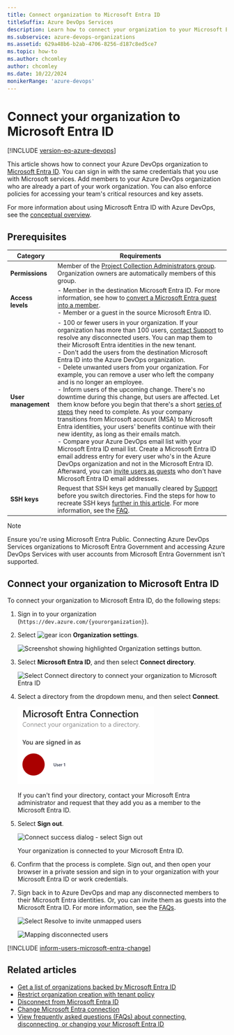 ```yaml
---
title: Connect organization to Microsoft Entra ID
titleSuffix: Azure DevOps Services
description: Learn how to connect your organization to your Microsoft Entra ID
ms.subservice: azure-devops-organizations
ms.assetid: 629a48b6-b2ab-4706-8256-d187c8ed5ce7
ms.topic: how-to
ms.author: chcomley
author: chcomley
ms.date: 10/22/2024
monikerRange: 'azure-devops'
---
```


# Connect your organization to Microsoft Entra ID

[!INCLUDE [version-eq-azure-devops](../../includes/version-eq-azure-devops.md)]

This article shows how to connect your Azure DevOps organization to [Microsoft Entra ID](/azure/active-directory/fundamentals/active-directory-whatis). You can sign in with the same credentials that you use with Microsoft services. Add members to your Azure DevOps organization who are already a part of your work organization. You can also enforce policies for accessing your team's critical resources and key assets. 

For more information about using Microsoft Entra ID with Azure DevOps, see the [conceptual overview](access-with-azure-ad.md).

## Prerequisites

| Category | Requirements |
|--------------|-------------|
|**Permissions**| Member of the [Project Collection Administrators group](../organizations/security/look-up-project-collection-administrators.md). Organization owners are automatically members of this group.|
|**Access levels**|- Member in the destination Microsoft Entra ID. For more information, see how to [convert a Microsoft Entra guest into a member](faq-azure-access.yml).<br>- Member or a guest in the source Microsoft Entra ID.|
|**User management** |- 100 or fewer users in your organization. If your organization has more than 100 users, [contact Support](https://azure.microsoft.com/support/devops/) to resolve any disconnected users. You can map them to their Microsoft Entra identities in the new tenant.<br>- Don't add the users from the destination Microsoft Entra ID into the Azure DevOps organization.<br>- Delete unwanted users from your organization. For example, you can remove a user who left the company and is no longer an employee.<br>- Inform users of the upcoming change. There's no downtime during this change, but users are affected. Let them know before you begin that there's a short [series of steps](#inform-users-microsoft-entra-change) they need to complete. As your company transitions from Microsoft account (MSA) to Microsoft Entra identities, your users' benefits continue with their new identity, as long as their emails match.<br>- Compare your Azure DevOps email list with your Microsoft Entra ID email list. Create a Microsoft Entra ID email address entry for every user who's in the Azure DevOps organization and not in the Microsoft Entra ID. Afterward, you can [invite users as guests](add-external-user.md) who don't have Microsoft Entra ID email addresses.|
|**SSH keys** |Request that SSH keys get manually cleared by [Support](https://azure.microsoft.com/support/devops/) before you switch directories. Find the steps for how to recreate SSH keys [further in this article](#inform-users-microsoft-entra-change). For more information, see the [FAQ](faq-azure-access.yml).|
    
> [!NOTE]
> Ensure you're using Microsoft Entra Public. Connecting Azure DevOps Services organizations to Microsoft Entra Government and accessing Azure DevOps Services with user accounts from Microsoft Entra Government isn't supported.

<a name='connect-your-organization-to-azure-ad'></a>

## Connect your organization to Microsoft Entra ID

To connect your organization to Microsoft Entra ID, do the following steps:

1. Sign in to your organization (```https://dev.azure.com/{yourorganization}```).

2. Select ![gear icon](../../media/icons/gear-icon.png) **Organization settings**.

    ![Screenshot showing highlighted Organization settings button.](../../media/settings/open-admin-settings-vert.png)
3. Select **Microsoft Entra ID**, and then select **Connect directory**.

   ![Select Connect directory to connect your organization to Microsoft Entra ID](media/shared/select-azure-ad-connect-directory.png)

4. Select a directory from the dropdown menu, and then select **Connect**.

   ![Select your Microsoft Entra ID, and then Connect](media/shared/select-directory-connect.png)
   
   If you can't find your directory, contact your Microsoft Entra administrator and request that they add you as a member to the Microsoft Entra ID.

5. Select **Sign out**.

   ![Connect success dialog - select Sign out](media/shared/connect-success-dialog.png)

    Your organization is connected to your Microsoft Entra ID.

6. Confirm that the process is complete. Sign out, and then open your browser in a private session and sign in to your organization with your Microsoft Entra ID or work credentials.

7. Sign back in to Azure DevOps and map any disconnected members to their Microsoft Entra identities. Or, you can invite them as guests into the Microsoft Entra ID. For more information, see the [FAQs](./faq-azure-access.yml#faq-connect).

   ![Select Resolve to invite unmapped users](media/shared/azure-ad-select-resolve-for-disconnected-users.png)

   ![Mapping disconnected users](media/shared/resolve-disconnected-users.png)

<a name='inform-users-microsoft-entra-change'></a>
[!INCLUDE [inform-users-microsoft-entra-change](includes/inform-users-microsoft-entra-change.md)]

## Related articles

* [Get a list of organizations backed by Microsoft Entra ID](get-list-of-organizations-connected-to-azure-active-directory.md)
* [Restrict organization creation with tenant policy](azure-ad-tenant-policy-restrict-org-creation.md)
* [Disconnect from Microsoft Entra ID](disconnect-organization-from-azure-ad.md)
* [Change Microsoft Entra connection](change-azure-ad-connection.md)
* [View frequently asked questions (FAQs) about connecting, disconnecting, or changing your Microsoft Entra ID](./faq-azure-access.yml)
